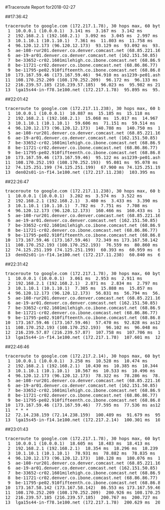#Traceroute Report for2018-02-27

##17:36:42

<p><pre><samp>traceroute to google.com (172.217.1.78), 30 hops max, 60 byte packets
 1  10.0.0.1 (10.0.0.1)  3.141 ms  3.167 ms  3.142 ms
 2  192.168.2.1 (192.168.2.1)  3.092 ms  3.045 ms  2.997 ms
 3  10.1.10.1 (10.1.10.1)  7.361 ms  11.803 ms  11.758 ms
 4  96.120.12.173 (96.120.12.173)  93.129 ms  93.092 ms  93.035 ms
 5  ae-108-rur201.denver.co.denver.comcast.net (68.85.221.161)  97.527 ms  101.897 ms  101.839 ms
 6  ae-19-ar01.denver.co.denver.comcast.net (162.151.50.85)  114.089 ms  165.271 ms  156.362 ms
 7  be-33652-cr02.1601milehigh.co.ibone.comcast.net (68.86.92.121)  156.221 ms  156.223 ms  156.166 ms
 8  be-11721-cr02.denver.co.ibone.comcast.net (68.86.86.77)  156.123 ms  156.077 ms  156.032 ms
 9  be-11795-pe02.910fifteenth.co.ibone.comcast.net (68.86.83.6)  155.991 ms  90.715 ms  94.971 ms
10  173.167.59.46 (173.167.59.46)  94.910 ms as1239-pe01.ashburn.va.ibone.comcast.net (75.149.228.174)  96.369 ms 173.167.59.46 (173.167.59.46)  96.247 ms
11  108.170.252.209 (108.170.252.209)  96.172 ms  96.133 ms  96.093 ms
12  216.239.57.185 (216.239.57.185)  96.023 ms  95.982 ms 216.239.57.87 (216.239.57.87)  95.950 ms
13  lga15s44-in-f78.1e100.net (172.217.1.78)  95.895 ms  95.856 ms  95.810 ms</samp></pre></p>

##22:01:42

<p><pre><samp>traceroute to google.com (172.217.11.238), 30 hops max, 60 byte packets
 1  10.0.0.1 (10.0.0.1)  10.887 ms  15.185 ms  15.118 ms
 2  192.168.2.1 (192.168.2.1)  15.068 ms  15.017 ms  14.967 ms
 3  10.1.10.1 (10.1.10.1)  59.606 ms  71.151 ms  59.514 ms
 4  96.120.12.173 (96.120.12.173)  140.788 ms  140.750 ms  140.691 ms
 5  ae-108-rur201.denver.co.denver.comcast.net (68.85.221.161)  140.648 ms  140.603 ms  140.559 ms
 6  ae-19-ar01.denver.co.denver.comcast.net (162.151.50.85)  140.512 ms  125.486 ms  192.733 ms
 7  be-33652-cr02.1601milehigh.co.ibone.comcast.net (68.86.92.121)  203.833 ms  203.768 ms  208.308 ms
 8  be-11721-cr02.denver.co.ibone.comcast.net (68.86.86.77)  203.696 ms  188.009 ms  187.898 ms
 9  be-11795-pe02.910fifteenth.co.ibone.comcast.net (68.86.83.6)  187.679 ms  95.134 ms  95.099 ms
10  173.167.59.46 (173.167.59.46)  95.122 ms as1239-pe01.ashburn.va.ibone.comcast.net (75.149.228.174)  95.090 ms 173.167.58.142 (173.167.58.142)  99.433 ms
11  108.170.252.193 (108.170.252.193)  95.081 ms  95.078 ms  68.012 ms
12  74.125.251.199 (74.125.251.199)  67.900 ms 74.125.251.193 (74.125.251.193)  67.849 ms  67.789 ms
13  den02s01-in-f14.1e100.net (172.217.11.238)  103.395 ms  67.626 ms  107.579 ms</samp></pre></p>

##22:26:47

<p><pre><samp>traceroute to google.com (172.217.11.238), 30 hops max, 60 byte packets
 1  10.0.0.1 (10.0.0.1)  3.202 ms  3.574 ms  3.522 ms
 2  192.168.2.1 (192.168.2.1)  3.480 ms  3.433 ms  3.390 ms
 3  10.1.10.1 (10.1.10.1)  7.782 ms  7.751 ms  7.708 ms
 4  96.120.12.173 (96.120.12.173)  160.466 ms  160.433 ms  160.383 ms
 5  ae-108-rur201.denver.co.denver.comcast.net (68.85.221.161)  160.349 ms  160.310 ms  160.269 ms
 6  ae-19-ar01.denver.co.denver.comcast.net (162.151.50.85)  160.227 ms  178.850 ms  233.424 ms
 7  be-33652-cr02.1601milehigh.co.ibone.comcast.net (68.86.92.121)  233.315 ms  233.274 ms  233.236 ms
 8  be-11721-cr02.denver.co.ibone.comcast.net (68.86.86.77)  233.201 ms  233.162 ms  233.148 ms
 9  be-11795-pe02.910fifteenth.co.ibone.comcast.net (68.86.83.6)  237.268 ms  68.237 ms  68.068 ms
10  173.167.59.46 (173.167.59.46)  72.349 ms 173.167.58.142 (173.167.58.142)  72.299 ms as1239-pe01.ashburn.va.ibone.comcast.net (75.149.228.174)  76.601 ms
11  108.170.252.193 (108.170.252.193)  76.559 ms  80.860 ms 108.170.252.209 (108.170.252.209)  60.510 ms
12  74.125.251.199 (74.125.251.199)  60.393 ms  60.959 ms  60.901 ms
13  den02s01-in-f14.1e100.net (172.217.11.238)  60.840 ms  65.209 ms  65.103 ms</samp></pre></p>

##22:31:42

<p><pre><samp>traceroute to google.com (172.217.1.78), 30 hops max, 60 byte packets
 1  10.0.0.1 (10.0.0.1)  3.061 ms  2.953 ms  2.911 ms
 2  192.168.2.1 (192.168.2.1)  2.871 ms  2.834 ms  2.797 ms
 3  10.1.10.1 (10.1.10.1)  7.305 ms  15.888 ms  15.857 ms
 4  96.120.12.173 (96.120.12.173)  56.831 ms  56.794 ms  56.755 ms
 5  ae-108-rur201.denver.co.denver.comcast.net (68.85.221.161)  61.207 ms  61.176 ms  61.132 ms
 6  ae-19-ar01.denver.co.denver.comcast.net (162.151.50.85)  76.374 ms  64.818 ms  64.712 ms
 7  be-33652-cr02.1601milehigh.co.ibone.comcast.net (68.86.92.121)  55.849 ms  55.806 ms  55.755 ms
 8  be-11721-cr02.denver.co.ibone.comcast.net (68.86.86.77)  64.512 ms  52.232 ms  52.120 ms
 9  be-11795-pe02.910fifteenth.co.ibone.comcast.net (68.86.83.6)  56.240 ms  57.659 ms  57.521 ms
10  173.167.59.46 (173.167.59.46)  57.470 ms  92.828 ms as1239-pe01.ashburn.va.ibone.comcast.net (75.149.228.174)  92.705 ms
11  108.170.252.193 (108.170.252.193)  96.102 ms  96.048 ms  96.000 ms
12  216.239.57.87 (216.239.57.87)  107.758 ms  107.706 ms  107.652 ms
13  lga15s44-in-f14.1e100.net (172.217.1.78)  107.601 ms  129.610 ms  129.560 ms</samp></pre></p>

##22:46:46

<p><pre><samp>traceroute to google.com (172.217.2.14), 30 hops max, 60 byte packets
 1  10.0.0.1 (10.0.0.1)  3.258 ms  10.528 ms  10.474 ms
 2  192.168.2.1 (192.168.2.1)  10.430 ms  10.385 ms  10.344 ms
 3  10.1.10.1 (10.1.10.1)  10.567 ms  10.533 ms  10.496 ms
 4  96.120.12.173 (96.120.12.173)  78.322 ms  78.286 ms  78.234 ms
 5  ae-108-rur201.denver.co.denver.comcast.net (68.85.221.161)  78.202 ms  82.705 ms  94.277 ms
 6  ae-19-ar01.denver.co.denver.comcast.net (162.151.50.85)  94.238 ms  77.149 ms  68.396 ms
 7  be-33652-cr02.1601milehigh.co.ibone.comcast.net (68.86.92.121)  72.788 ms  72.725 ms  88.147 ms
 8  be-11721-cr02.denver.co.ibone.comcast.net (68.86.86.77)  88.115 ms  88.080 ms  92.306 ms
 9  be-11795-pe02.910fifteenth.co.ibone.comcast.net (68.86.83.6)  88.002 ms  77.776 ms  77.656 ms
10  173.167.59.46 (173.167.59.46)  77.595 ms  77.536 ms as1239-pe01.ashburn.va.ibone.comcast.net (75.149.228.174)  87.640 ms
11  * * *
12  72.14.238.159 (72.14.238.159)  100.489 ms  91.679 ms  95.849 ms
13  lga15s45-in-f14.1e100.net (172.217.2.14)  100.301 ms  100.272 ms  100.204 ms</samp></pre></p>

##23:01:43

<p><pre><samp>traceroute to google.com (172.217.1.78), 30 hops max, 60 byte packets
 1  10.0.0.1 (10.0.0.1)  18.605 ms  18.483 ms  18.413 ms
 2  192.168.2.1 (192.168.2.1)  18.354 ms  18.296 ms  18.239 ms
 3  10.1.10.1 (10.1.10.1)  78.931 ms  78.882 ms  78.835 ms
 4  96.120.12.173 (96.120.12.173)  180.128 ms  180.076 ms  180.025 ms
 5  ae-108-rur201.denver.co.denver.comcast.net (68.85.221.161)  183.246 ms  183.183 ms  183.131 ms
 6  ae-19-ar01.denver.co.denver.comcast.net (162.151.50.85)  183.056 ms  164.999 ms  164.902 ms
 7  be-33652-cr02.1601milehigh.co.ibone.comcast.net (68.86.92.121)  169.089 ms  226.446 ms  267.700 ms
 8  be-11721-cr02.denver.co.ibone.comcast.net (68.86.86.77)  267.630 ms  221.620 ms  221.499 ms
 9  be-11795-pe02.910fifteenth.co.ibone.comcast.net (68.86.83.6)  221.420 ms  86.768 ms  86.636 ms
10  173.167.58.142 (173.167.58.142)  86.553 ms 173.167.59.46 (173.167.59.46)  201.148 ms 173.167.58.142 (173.167.58.142)  200.991 ms
11  108.170.252.209 (108.170.252.209)  200.926 ms 108.170.252.193 (108.170.252.193)  200.886 ms  200.855 ms
12  216.239.57.185 (216.239.57.185)  200.767 ms  200.727 ms  200.690 ms
13  lga15s44-in-f78.1e100.net (172.217.1.78)  200.629 ms  200.584 ms  200.554 ms</samp></pre></p>

